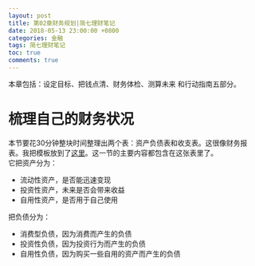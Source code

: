 ```yaml
---
layout: post
title: 第02章财务规划|简七理财笔记
date: 2018-05-13 23:00:00 +0800
categories: 金融
tags: 简七理财笔记
toc: true
comments: true
---
```

本章包括：设定目标、把钱点清、财务体检、测算未来 和行动指南五部分。

<!-- more -->
# 梳理自己的财务状况
本节要花30分钟整块时间整理出两个表：资产负债表和收支表。这很像财务报表。我把模板放到了[这里](https://github.com/palanceli/blog/blob/master/source/_attachment/201805LiCaiNote/%E8%B4%A2%E5%8A%A1%E4%BD%93%E6%A3%80%E8%A1%A8.xlsx)。这一节的主要内容都包含在这张表里了。  
它把资产分为：

- 流动性资产，是否能迅速变现
- 投资性资产，未来是否会带来收益
- 自用性资产，是否用于自己使用

把负债分为：

- 消费型负债，因为消费而产生的负债
- 投资性负债，因为投资行为而产生的负债
- 自用性负债，因为购买一些自用的资产而产生的负债